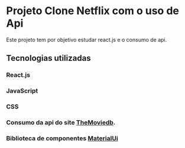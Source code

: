 
# Projeto Clone Netflix com o uso de Api

Este projeto tem por objetivo estudar react.js e o consumo de api.


## Tecnologias utilizadas

### React.js
### JavaScript
### CSS
### Consumo da api do site [TheMoviedb](https://www.themoviedb.org/documentation/api).
### Biblioteca de componentes [MaterialUi](https://mui.com/pt/)

